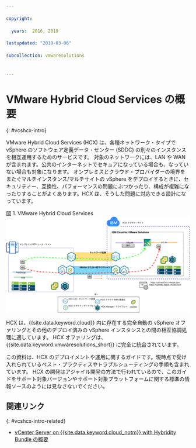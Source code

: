 ```yaml
---

copyright:

  years:  2016, 2019

lastupdated: "2019-03-06"

subcollection: vmwaresolutions


---
```


# VMware Hybrid Cloud Services の概要
{: #vcshcx-intro}

VMware Hybrid Cloud Services (HCX) は、各種ネットワーク・タイプで vSphere のソフトウェア定義データ・センター (SDDC) の別々のインスタンスを相互運用するためのサービスです。 対象のネットワークには、LAN や WAN が含まれます。公共のインターネットでセキュアになっている場合も、なっていない場合も対象になります。 オンプレミスとクラウド・プロバイダーの境界をまたぐマルチインスタンス/マルチサイトの vSphere をデプロイするときに、セキュリティー、互換性、パフォーマンスの問題にぶつかったり、構成が複雑になったりすることがよくあります。HCX は、そうした問題に対応できる設計になっています。

図 1. VMware Hybrid Cloud Services
![VMware Hybrid Cloud Services](vcshcx.svg)

HCX は、{{site.data.keyword.cloud}} 内に存在する完全自動の vSphere オファリングとその他のデプロイ済みの vSphere インスタンスとの間の相互協調処理に適しています。 HCX オファリングは、{{site.data.keyword.vmwaresolutions_short}} に完全に統合されています。

この資料は、HCX のデプロイメントや運用に関するガイドです。現時点で受け入れられているベスト・プラクティスやトラブルシューティングの手順も含まれています。 HCX の開発はアジャイル開発の方法で行われているので、このガイドをサポート対象バージョンやサポート対象プラットフォームに関する標準の情報ソースのようには見なさないでください。

## 関連リンク
{: #vcshcx-intro-related}

* [vCenter Server on {{site.data.keyword.cloud_notm}} with Hybridity Bundle の概要](/docs/services/vmwaresolutions/archiref/vcs?topic=vmware-solutions-vcs-hybridity-intro)   
